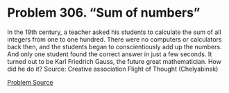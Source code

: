# Problem 306. “Sum of numbers”

In the 19th century, a teacher asked his students to calculate the sum of all integers from one to one hundred. There were no computers or calculators back then, and the students began to conscientiously add up the numbers. And only one student found the correct answer in just a few seconds. It turned out to be Karl Friedrich Gauss, the future great mathematician. How did he do it? Source: Creative association Flight of Thought (Chelyabinsk)

[Problem Source](https://www.trizland.ru/tasks/5149/)